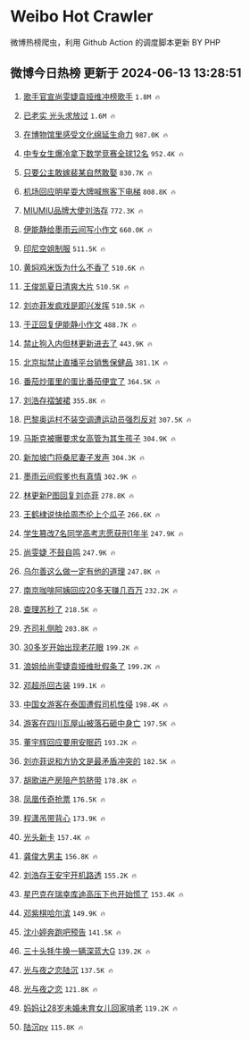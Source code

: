 # Weibo Hot Crawler 



微博热榜爬虫，利用 Github Action 的调度脚本更新 BY PHP 


## 微博今日热榜 更新于 2024-06-13 13:28:51 
1. [歌手官宣尚雯婕袁娅维冲榜歌手](https://s.weibo.com/weibo?q=%E6%AD%8C%E6%89%8B%E5%AE%98%E5%AE%A3%E5%B0%9A%E9%9B%AF%E5%A9%95%E8%A2%81%E5%A8%85%E7%BB%B4%E5%86%B2%E6%A6%9C%E6%AD%8C%E6%89%8B&t=31&band_rank=1&Refer=top) `1.8M 🔥` 

1. [已老实 光头求放过](https://s.weibo.com/weibo?q=%E5%B7%B2%E8%80%81%E5%AE%9E%20%E5%85%89%E5%A4%B4%E6%B1%82%E6%94%BE%E8%BF%87&t=31&band_rank=2&Refer=top) `1.6M 🔥` 

1. [在博物馆里感受文化绵延生命力](https://s.weibo.com/weibo?q=%23%E5%9C%A8%E5%8D%9A%E7%89%A9%E9%A6%86%E9%87%8C%E6%84%9F%E5%8F%97%E6%96%87%E5%8C%96%E7%BB%B5%E5%BB%B6%E7%94%9F%E5%91%BD%E5%8A%9B%23&t=31&band_rank=3&Refer=top) `987.0K 🔥` 

1. [中专女生爆冷拿下数学竞赛全球12名](https://s.weibo.com/weibo?q=%23%E4%B8%AD%E4%B8%93%E5%A5%B3%E7%94%9F%E7%88%86%E5%86%B7%E6%8B%BF%E4%B8%8B%E6%95%B0%E5%AD%A6%E7%AB%9E%E8%B5%9B%E5%85%A8%E7%90%8312%E5%90%8D%23&t=31&band_rank=4&Refer=top) `952.4K 🔥` 

1. [只要公主敢嫁裴某自然敢娶](https://s.weibo.com/weibo?q=%23%E5%8F%AA%E8%A6%81%E5%85%AC%E4%B8%BB%E6%95%A2%E5%AB%81%E8%A3%B4%E6%9F%90%E8%87%AA%E7%84%B6%E6%95%A2%E5%A8%B6%23&t=31&band_rank=5&Refer=top) `830.7K 🔥` 

1. [机场回应明星耍大牌喊旅客下电梯](https://s.weibo.com/weibo?q=%23%E6%9C%BA%E5%9C%BA%E5%9B%9E%E5%BA%94%E6%98%8E%E6%98%9F%E8%80%8D%E5%A4%A7%E7%89%8C%E5%96%8A%E6%97%85%E5%AE%A2%E4%B8%8B%E7%94%B5%E6%A2%AF%23&t=31&band_rank=6&Refer=top) `808.8K 🔥` 

1. [MIUMIU品牌大使刘浩存](https://s.weibo.com/weibo?q=%23MIUMIU%E5%93%81%E7%89%8C%E5%A4%A7%E4%BD%BF%E5%88%98%E6%B5%A9%E5%AD%98%23&t=31&band_rank=7&Refer=top) `772.3K 🔥` 

1. [伊能静给墨雨云间写小作文](https://s.weibo.com/weibo?q=%23%E4%BC%8A%E8%83%BD%E9%9D%99%E7%BB%99%E5%A2%A8%E9%9B%A8%E4%BA%91%E9%97%B4%E5%86%99%E5%B0%8F%E4%BD%9C%E6%96%87%23&t=31&band_rank=8&Refer=top) `660.0K 🔥` 

1. [印尼空姐制服](https://s.weibo.com/weibo?q=%E5%8D%B0%E5%B0%BC%E7%A9%BA%E5%A7%90%E5%88%B6%E6%9C%8D&t=31&band_rank=9&Refer=top) `511.5K 🔥` 

1. [黄焖鸡米饭为什么不香了](https://s.weibo.com/weibo?q=%23%E9%BB%84%E7%84%96%E9%B8%A1%E7%B1%B3%E9%A5%AD%E4%B8%BA%E4%BB%80%E4%B9%88%E4%B8%8D%E9%A6%99%E4%BA%86%23&t=31&band_rank=10&Refer=top) `510.6K 🔥` 

1. [王俊凯夏日清爽大片](https://s.weibo.com/weibo?q=%23%E7%8E%8B%E4%BF%8A%E5%87%AF%E5%A4%8F%E6%97%A5%E6%B8%85%E7%88%BD%E5%A4%A7%E7%89%87%23&t=31&band_rank=11&Refer=top) `510.5K 🔥` 

1. [刘亦菲发疯戏是即兴发挥](https://s.weibo.com/weibo?q=%23%E5%88%98%E4%BA%A6%E8%8F%B2%E5%8F%91%E7%96%AF%E6%88%8F%E6%98%AF%E5%8D%B3%E5%85%B4%E5%8F%91%E6%8C%A5%23&t=31&band_rank=12&Refer=top) `510.5K 🔥` 

1. [于正回复伊能静小作文](https://s.weibo.com/weibo?q=%23%E4%BA%8E%E6%AD%A3%E5%9B%9E%E5%A4%8D%E4%BC%8A%E8%83%BD%E9%9D%99%E5%B0%8F%E4%BD%9C%E6%96%87%23&t=31&band_rank=13&Refer=top) `488.7K 🔥` 

1. [禁止狗入内但林更新进去了](https://s.weibo.com/weibo?q=%23%E7%A6%81%E6%AD%A2%E7%8B%97%E5%85%A5%E5%86%85%E4%BD%86%E6%9E%97%E6%9B%B4%E6%96%B0%E8%BF%9B%E5%8E%BB%E4%BA%86%23&t=31&band_rank=14&Refer=top) `443.9K 🔥` 

1. [北京拟禁止直播平台销售保健品](https://s.weibo.com/weibo?q=%23%E5%8C%97%E4%BA%AC%E6%8B%9F%E7%A6%81%E6%AD%A2%E7%9B%B4%E6%92%AD%E5%B9%B3%E5%8F%B0%E9%94%80%E5%94%AE%E4%BF%9D%E5%81%A5%E5%93%81%23&t=31&band_rank=15&Refer=top) `381.1K 🔥` 

1. [番茄炒蛋里的蛋比番茄便宜了](https://s.weibo.com/weibo?q=%23%E7%95%AA%E8%8C%84%E7%82%92%E8%9B%8B%E9%87%8C%E7%9A%84%E8%9B%8B%E6%AF%94%E7%95%AA%E8%8C%84%E4%BE%BF%E5%AE%9C%E4%BA%86%23&t=31&band_rank=16&Refer=top) `364.5K 🔥` 

1. [刘浩存褶皱裙](https://s.weibo.com/weibo?q=%23%E5%88%98%E6%B5%A9%E5%AD%98%E8%A4%B6%E7%9A%B1%E8%A3%99%23&t=31&band_rank=17&Refer=top) `355.8K 🔥` 

1. [巴黎奥运村不装空调遭运动员强烈反对](https://s.weibo.com/weibo?q=%23%E5%B7%B4%E9%BB%8E%E5%A5%A5%E8%BF%90%E6%9D%91%E4%B8%8D%E8%A3%85%E7%A9%BA%E8%B0%83%E9%81%AD%E8%BF%90%E5%8A%A8%E5%91%98%E5%BC%BA%E7%83%88%E5%8F%8D%E5%AF%B9%23&t=31&band_rank=18&Refer=top) `307.5K 🔥` 

1. [马斯克被曝要求女高管为其生孩子](https://s.weibo.com/weibo?q=%23%E9%A9%AC%E6%96%AF%E5%85%8B%E8%A2%AB%E6%9B%9D%E8%A6%81%E6%B1%82%E5%A5%B3%E9%AB%98%E7%AE%A1%E4%B8%BA%E5%85%B6%E7%94%9F%E5%AD%A9%E5%AD%90%23&t=31&band_rank=19&Refer=top) `304.9K 🔥` 

1. [新加坡门将桑尼妻子发声](https://s.weibo.com/weibo?q=%23%E6%96%B0%E5%8A%A0%E5%9D%A1%E9%97%A8%E5%B0%86%E6%A1%91%E5%B0%BC%E5%A6%BB%E5%AD%90%E5%8F%91%E5%A3%B0%23&t=31&band_rank=20&Refer=top) `304.3K 🔥` 

1. [墨雨云间假爹也有真情](https://s.weibo.com/weibo?q=%23%E5%A2%A8%E9%9B%A8%E4%BA%91%E9%97%B4%E5%81%87%E7%88%B9%E4%B9%9F%E6%9C%89%E7%9C%9F%E6%83%85%23&t=31&band_rank=21&Refer=top) `302.9K 🔥` 

1. [林更新P图回复刘亦菲](https://s.weibo.com/weibo?q=%23%E6%9E%97%E6%9B%B4%E6%96%B0P%E5%9B%BE%E5%9B%9E%E5%A4%8D%E5%88%98%E4%BA%A6%E8%8F%B2%23&t=31&band_rank=22&Refer=top) `278.8K 🔥` 

1. [王鹤棣说快给周杰伦上个瓜子](https://s.weibo.com/weibo?q=%23%E7%8E%8B%E9%B9%A4%E6%A3%A3%E8%AF%B4%E5%BF%AB%E7%BB%99%E5%91%A8%E6%9D%B0%E4%BC%A6%E4%B8%8A%E4%B8%AA%E7%93%9C%E5%AD%90%23&t=31&band_rank=23&Refer=top) `266.6K 🔥` 

1. [学生篡改7名同学高考志愿获刑1年半](https://s.weibo.com/weibo?q=%23%E5%AD%A6%E7%94%9F%E7%AF%A1%E6%94%B97%E5%90%8D%E5%90%8C%E5%AD%A6%E9%AB%98%E8%80%83%E5%BF%97%E6%84%BF%E8%8E%B7%E5%88%911%E5%B9%B4%E5%8D%8A%23&t=31&band_rank=24&Refer=top) `247.9K 🔥` 

1. [尚雯婕 不鼓自鸣](https://s.weibo.com/weibo?q=%E5%B0%9A%E9%9B%AF%E5%A9%95%20%E4%B8%8D%E9%BC%93%E8%87%AA%E9%B8%A3&t=31&band_rank=25&Refer=top) `247.9K 🔥` 

1. [乌尔善这么做一定有他的道理](https://s.weibo.com/weibo?q=%E4%B9%8C%E5%B0%94%E5%96%84%E8%BF%99%E4%B9%88%E5%81%9A%E4%B8%80%E5%AE%9A%E6%9C%89%E4%BB%96%E7%9A%84%E9%81%93%E7%90%86&t=31&band_rank=26&Refer=top) `247.8K 🔥` 

1. [南京咖啡阿姨回应20多天赚几百万](https://s.weibo.com/weibo?q=%23%E5%8D%97%E4%BA%AC%E5%92%96%E5%95%A1%E9%98%BF%E5%A7%A8%E5%9B%9E%E5%BA%9420%E5%A4%9A%E5%A4%A9%E8%B5%9A%E5%87%A0%E7%99%BE%E4%B8%87%23&t=31&band_rank=27&Refer=top) `232.2K 🔥` 

1. [查理苏秒了](https://s.weibo.com/weibo?q=%E6%9F%A5%E7%90%86%E8%8B%8F%E7%A7%92%E4%BA%86&t=31&band_rank=28&Refer=top) `218.5K 🔥` 

1. [齐司礼侧脸](https://s.weibo.com/weibo?q=%E9%BD%90%E5%8F%B8%E7%A4%BC%E4%BE%A7%E8%84%B8&t=31&band_rank=29&Refer=top) `203.8K 🔥` 

1. [30多岁开始出现老花眼](https://s.weibo.com/weibo?q=%2330%E5%A4%9A%E5%B2%81%E5%BC%80%E5%A7%8B%E5%87%BA%E7%8E%B0%E8%80%81%E8%8A%B1%E7%9C%BC%23&t=31&band_rank=30&Refer=top) `199.2K 🔥` 

1. [浪姐给尚雯婕袁娅维批假条了](https://s.weibo.com/weibo?q=%23%E6%B5%AA%E5%A7%90%E7%BB%99%E5%B0%9A%E9%9B%AF%E5%A9%95%E8%A2%81%E5%A8%85%E7%BB%B4%E6%89%B9%E5%81%87%E6%9D%A1%E4%BA%86%23&t=31&band_rank=31&Refer=top) `199.2K 🔥` 

1. [邓超杀回古装](https://s.weibo.com/weibo?q=%23%E9%82%93%E8%B6%85%E6%9D%80%E5%9B%9E%E5%8F%A4%E8%A3%85%23&t=31&band_rank=32&Refer=top) `199.1K 🔥` 

1. [中国女游客在泰国遭假司机性侵](https://s.weibo.com/weibo?q=%23%E4%B8%AD%E5%9B%BD%E5%A5%B3%E6%B8%B8%E5%AE%A2%E5%9C%A8%E6%B3%B0%E5%9B%BD%E9%81%AD%E5%81%87%E5%8F%B8%E6%9C%BA%E6%80%A7%E4%BE%B5%23&t=31&band_rank=33&Refer=top) `198.4K 🔥` 

1. [游客在四川瓦屋山被落石砸中身亡](https://s.weibo.com/weibo?q=%23%E6%B8%B8%E5%AE%A2%E5%9C%A8%E5%9B%9B%E5%B7%9D%E7%93%A6%E5%B1%8B%E5%B1%B1%E8%A2%AB%E8%90%BD%E7%9F%B3%E7%A0%B8%E4%B8%AD%E8%BA%AB%E4%BA%A1%23&t=31&band_rank=34&Refer=top) `197.5K 🔥` 

1. [董宇辉回应要用安眠药](https://s.weibo.com/weibo?q=%23%E8%91%A3%E5%AE%87%E8%BE%89%E5%9B%9E%E5%BA%94%E8%A6%81%E7%94%A8%E5%AE%89%E7%9C%A0%E8%8D%AF%23&t=31&band_rank=35&Refer=top) `193.2K 🔥` 

1. [刘亦菲说和方协文是最矛盾冲突的](https://s.weibo.com/weibo?q=%23%E5%88%98%E4%BA%A6%E8%8F%B2%E8%AF%B4%E5%92%8C%E6%96%B9%E5%8D%8F%E6%96%87%E6%98%AF%E6%9C%80%E7%9F%9B%E7%9B%BE%E5%86%B2%E7%AA%81%E7%9A%84%23&t=31&band_rank=36&Refer=top) `182.5K 🔥` 

1. [胡歌进产房陪产剪脐带](https://s.weibo.com/weibo?q=%23%E8%83%A1%E6%AD%8C%E8%BF%9B%E4%BA%A7%E6%88%BF%E9%99%AA%E4%BA%A7%E5%89%AA%E8%84%90%E5%B8%A6%23&t=31&band_rank=37&Refer=top) `178.8K 🔥` 

1. [凤凰传奇抢票](https://s.weibo.com/weibo?q=%E5%87%A4%E5%87%B0%E4%BC%A0%E5%A5%87%E6%8A%A2%E7%A5%A8&t=31&band_rank=38&Refer=top) `176.5K 🔥` 

1. [程潇吊带背心](https://s.weibo.com/weibo?q=%23%E7%A8%8B%E6%BD%87%E5%90%8A%E5%B8%A6%E8%83%8C%E5%BF%83%23&t=31&band_rank=39&Refer=top) `173.9K 🔥` 

1. [光头新卡](https://s.weibo.com/weibo?q=%E5%85%89%E5%A4%B4%E6%96%B0%E5%8D%A1&t=31&band_rank=40&Refer=top) `157.4K 🔥` 

1. [龚俊大男主](https://s.weibo.com/weibo?q=%23%E9%BE%9A%E4%BF%8A%E5%A4%A7%E7%94%B7%E4%B8%BB%23&t=31&band_rank=41&Refer=top) `156.8K 🔥` 

1. [刘浩存王安宇开机路透](https://s.weibo.com/weibo?q=%23%E5%88%98%E6%B5%A9%E5%AD%98%E7%8E%8B%E5%AE%89%E5%AE%87%E5%BC%80%E6%9C%BA%E8%B7%AF%E9%80%8F%23&t=31&band_rank=42&Refer=top) `155.2K 🔥` 

1. [星巴克在瑞幸库迪高压下也开始慌了](https://s.weibo.com/weibo?q=%23%E6%98%9F%E5%B7%B4%E5%85%8B%E5%9C%A8%E7%91%9E%E5%B9%B8%E5%BA%93%E8%BF%AA%E9%AB%98%E5%8E%8B%E4%B8%8B%E4%B9%9F%E5%BC%80%E5%A7%8B%E6%85%8C%E4%BA%86%23&t=31&band_rank=43&Refer=top) `153.4K 🔥` 

1. [邓紫棋哈尔滨](https://s.weibo.com/weibo?q=%E9%82%93%E7%B4%AB%E6%A3%8B%E5%93%88%E5%B0%94%E6%BB%A8&t=31&band_rank=44&Refer=top) `149.9K 🔥` 

1. [沈小婷奔跑吧预告](https://s.weibo.com/weibo?q=%E6%B2%88%E5%B0%8F%E5%A9%B7%E5%A5%94%E8%B7%91%E5%90%A7%E9%A2%84%E5%91%8A&t=31&band_rank=45&Refer=top) `141.5K 🔥` 

1. [三十头牦牛换一辆深蓝大G](https://s.weibo.com/weibo?q=%23%E4%B8%89%E5%8D%81%E5%A4%B4%E7%89%A6%E7%89%9B%E6%8D%A2%E4%B8%80%E8%BE%86%E6%B7%B1%E8%93%9D%E5%A4%A7G%23&t=31&band_rank=46&Refer=top) `139.2K 🔥` 

1. [光与夜之恋陆沉](https://s.weibo.com/weibo?q=%E5%85%89%E4%B8%8E%E5%A4%9C%E4%B9%8B%E6%81%8B%E9%99%86%E6%B2%89&t=31&band_rank=47&Refer=top) `137.5K 🔥` 

1. [光与夜之恋](https://s.weibo.com/weibo?q=%E5%85%89%E4%B8%8E%E5%A4%9C%E4%B9%8B%E6%81%8B&t=31&band_rank=48&Refer=top) `121.8K 🔥` 

1. [妈妈让28岁未婚未育女儿回家啃老](https://s.weibo.com/weibo?q=%23%E5%A6%88%E5%A6%88%E8%AE%A928%E5%B2%81%E6%9C%AA%E5%A9%9A%E6%9C%AA%E8%82%B2%E5%A5%B3%E5%84%BF%E5%9B%9E%E5%AE%B6%E5%95%83%E8%80%81%23&t=31&band_rank=49&Refer=top) `119.2K 🔥` 

1. [陆沉pv](https://s.weibo.com/weibo?q=%E9%99%86%E6%B2%89pv&t=31&band_rank=50&Refer=top) `115.8K 🔥` 

